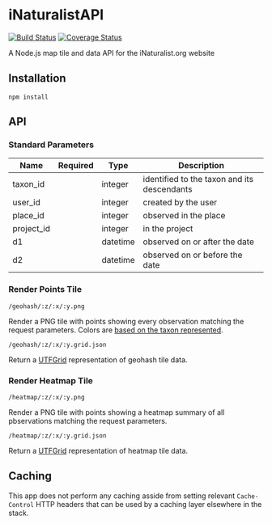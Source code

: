 iNaturalistAPI
==============

[![Build Status](https://travis-ci.org/inaturalist/iNaturalistAPI.svg?branch=master)](https://travis-ci.org/inaturalist/iNaturalistAPI)
[![Coverage Status](https://coveralls.io/github/inaturalist/iNaturalistAPI?branch=master)](https://coveralls.io/r/inaturalist/iNaturalistAPI?branch=master)

A Node.js map tile and data API for the iNaturalist.org website

Installation
------------
```
npm install
```

API
---
### Standard Parameters

Name | Required | Type | Description
-----|----------|------|-------------
taxon_id||integer|identified to the taxon and its descendants
user_id||integer|created by the user
place_id||integer|observed in the place
project_id||integer|in the project
d1||datetime|observed on or after the date
d2||datetime|observed on or before the date

### Render Points Tile
```
/geohash/:z/:x/:y.png
```
Render a PNG tile with points showing every observation matching the request parameters. Colors are [based on the taxon represented](http://www.inaturalist.org/pages/help#mapsymbols).

```
/geohash/:z/:x/:y.grid.json
```
Return a [UTFGrid](https://github.com/mapbox/utfgrid-spec) representation of geohash tile data.

### Render Heatmap Tile
```
/heatmap/:z/:x/:y.png
```
Render a PNG tile with points showing a heatmap summary of all pbservations matching the request parameters.

```
/heatmap/:z/:x/:y.grid.json
```
Return a [UTFGrid](https://github.com/mapbox/utfgrid-spec) representation of heatmap tile data.

Caching
-------

This app does not perform any caching asside from setting relevant `Cache-
Control` HTTP headers that can be used by a caching layer elsewhere in the
stack.
